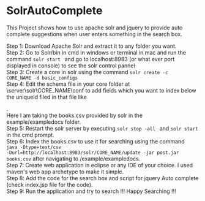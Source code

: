 # SolrAutoComplete

This Project shows how to use apache solr and jquery to provide auto complete suggestions when user enters something in the search box.

Step 1: Download Apache Solr and extract it to any folder you want. <br>
Step 2: Go to Solr/bin in cmd in windows or terminal in mac and run the command <code>solr start </code> and go to localhost:8983 (or what ever port displayed in console) to see the solr control pannel <br>
Step 3: Create a core in solr using the command <code>solr create -c CORE_NAME -d basic_configs </code> <br>
Step 4: Edit the schema file in your core folder at \server\solr\CORE_NAME\conf to add fields which you want to index below the uniqueId filed in that file like <code> <field name="name" type="text_general" indexed="true" stored="true"/> </code>. <br>
Here I am taking the books.csv provided by solr in the example/exampledocs folder. <br>
Step 5: Restart the solr server by executing <code>solr stop -all </code> and <code>solr start </code> in the cmd prompt. <br> 
Step 6: Index the books.csv to use it for searching using the command <code> java -Dtype=text/csv -Durl=http://localhost:8983/solr/CORE_NAME/update -jar post.jar  books.csv</code> after navigating to /example/exampledocs. <br>
Step 7: Create web application in eclipse or any IDE of your choice. I used maven's web app archetype to make it simple. <br>
Step 8: Add the code for the search box and script for jquery Auto complete (check index.jsp file for the code). <br>
Step 9: Run the application and try to search !!! Happy Searching !!! <br>

